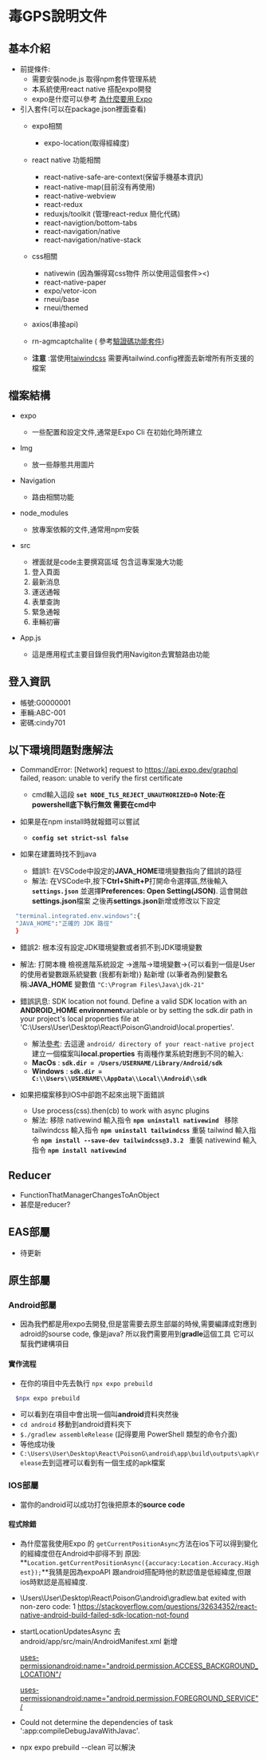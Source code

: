 # 毒GPS說明文件

## 基本介紹

- 前提條件:
  - 需要安裝node.js 取得npm套件管理系統
  - 本系統使用react native 搭配expo開發
  - expo是什麼可以參考 [為什麼要用 Expo](https://ithelp.ithome.com.tw/articles/10190720)
- 引入套件(可以在package.json裡面查看)
  - expo相關

    - expo-location(取得經緯度)

    <!-- - expo-status-bar -->
  - react native 功能相關

    - react-native-safe-are-context(保留手機基本資訊)
    - react-native-map(目前沒有再使用)
    - react-native-webview
    - react-redux
    - reduxjs/toolkit (管理react-redux 簡化代碼)
    - react-navigtion/bottom-tabs
    - react-navigation/native
    - react-navigation/native-stack
  - css相關

    - nativewin (因為懶得寫css物件 所以使用這個套件><)
    - react-native-paper
    - expo/vetor-icon
    - rneui/base
    - rneui/themed
  - axios(串接api)
  - rn-agmcaptchalite ( 參考[驗證碼功能套件](https://www.npmjs.com/package/rn-agmcaptchalite))
  - **注意** :當使用[taiwindcss](https://tailwindcss.com/docs/installation) 需要再tailwind.config裡面去新增所有所支援的檔案

## 檔案結構

- expo

  - 一些配置和設定文件,通常是Expo Cli 在初始化時所建立
- Img

  - 放一些靜態共用圖片
- Navigation

  - 路由相關功能
- node_modules

  - 放專案依賴的文件,通常用npm安裝
- src

  - 裡面就是code主要撰寫區域 包含這專案幾大功能

  1. 登入頁面
  2. 最新消息
  3. 運送通報
  4. 表單查詢
  5. 緊急通報
  6. 車輛初審
- App.js

  - 這是應用程式主要目錄但我們用Navigiton去實驗路由功能

## 登入資訊

- 帳號:G0000001
- 車輛:ABC-001
- 密碼:cindy701

## 以下環境問題對應解法

- CommandError: [Network] request to https://api.expo.dev/graphql failed, reason: unable to verify the first certificate

  - cmd輸入這段
    **`set NODE_TLS_REJECT_UNAUTHORIZED=0`**
    **Note:在powershell底下執行無效 需要在cmd中**
- 如果是在npm install時就報錯可以嘗試

  - **`config set strict-ssl false`**
- 如果在建置時找不到java

  - 錯誤1: 在VSCode中設定的**JAVA_HOME**環境變數指向了錯誤的路徑
  - 解法: 在VSCode中,按下**Ctrl+Shift+P**打開命令選擇區,然後輸入 **`settings.json`** 並選擇**Preferences: Open Setting(JSON)**. 這會開啟**settings.json**檔案 之後再**settings.json**新增或修改以下設定

```bash
  "terminal.integrated.env.windows":{
  "JAVA_HOME":"正確的 JDK 路徑"
  }
```

- 錯誤2: 根本沒有設定JDK環境變數或者抓不到JDK環境變數
- 解法: 打開本機 檢視進階系統設定 ->進階->環境變數->{可以看到一個是User的使用者變數跟系統變數 (我都有新增)}
  點新增 (以筆者為例)變數名稱:**JAVA_HOME** 變數值 `"C:\Program Files\Java\jdk-21"`
- 錯誤訊息: SDK location not found. Define a valid SDK location with an **ANDROID_HOME environment**variable or by setting the sdk.dir path in your project's local properties file at   'C:\Users\User\Desktop\React\PoisonG\android\local.properties'.

  - 解法[參考](https://stackoverflow.com/questions/32634352/react-native-android-build-failed-sdk-location-not-found): 去這邊 `android/ directory of your react-native project`建立一個檔案叫**local.properties** 有兩種作業系統對應到不同的輸入:
  - **MacOs** : **`sdk.dir = /Users/USERNAME/Library/Android/sdk`**
  - **Windows** : **`sdk.dir = C:\\Users\\USERNAME\\AppData\\Local\\Android\\sdk`**
- 如果把檔案移到IOS中卻跑不起來出現下面錯誤

  - Use process(css).then(cb) to work with async plugins
  - 解法:
    移除 nativewind 輸入指令 **`npm uninstall nativewind `**
    移除 tailwindcss 輸入指令 **`npm uninstall tailwindcss`**
    重裝 tailwind 輸入指令 **`npm install --save-dev tailwindcss@3.3.2 `**
    重裝 nativewind 輸入指令 **`npm install nativewind `**

## Reducer

- FunctionThatManagerChangesToAnObject
- 甚麼是reducer?

## EAS部屬

- 待更新

## 原生部屬

### Android部屬

- 因為我們都是用expo去開發,但是當需要去原生部屬的時候,需要編譯成對應到adroid的sourse code,
  像是java?
  所以我們需要用到**gradle**這個工具 它可以幫我們建構項目

#### 實作流程

- 在你的項目中先去執行 `npx expo prebuild`

```bash
  $npx expo prebuild

```

- 可以看到在項目中會出現一個叫**android**資料夾然後
- `cd android` 移動到android資料夾下
- `$./gradlew assembleRelease` (記得要用 PowerShell 類型的命令介面)
- 等他成功後
- `C:\Users\User\Desktop\React\PoisonG\android\app\build\outputs\apk\release`去到這裡可以看到有一個生成的apk檔案

### IOS部屬

- 當你的android可以成功打包後把原本的**source code**

#### 程式除錯

- 為什麼當我使用Expo 的 `getCurrentPositionAsync`方法在ios下可以得到變化的經緯度但在Android中卻得不到 原因:
  **`Location.getCurrentPositionAsync({accuracy:Location.Accuracy.Highest});`**我猜是因為expoAPI 跟android搭配時他的默認值是低經緯度,但跟ios時默認是高經緯度.
- \Users\User\Desktop\React\PoisonG\android\gradlew.bat exited with non-zero code: 1
  https://stackoverflow.com/questions/32634352/react-native-android-build-failed-sdk-location-not-found
- startLocationUpdatesAsync
  去android/app/src/main/AndroidManifest.xml 新增

  [uses-permissionandroid:name=&#34;android.permission.ACCESS_BACKGROUND_LOCATION&#34;/](uses-permissionandroid:name=%22android.permission.ACCESS_BACKGROUND_LOCATION%22/)

  [uses-permissionandroid:name=&#34;android.permission.FOREGROUND_SERVICE&#34;/
  ](uses-permissionandroid:name=%22android.permission.FOREGROUND_SERVICE%22/)

- Could not determine the dependencies of task ':app:compileDebugJavaWithJavac'.
- npx expo prebuild --clean 可以解決